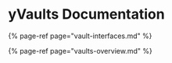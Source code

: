 # yVaults Documentation

{% page-ref page="vault-interfaces.md" %}

{% page-ref page="vaults-overview.md" %}

